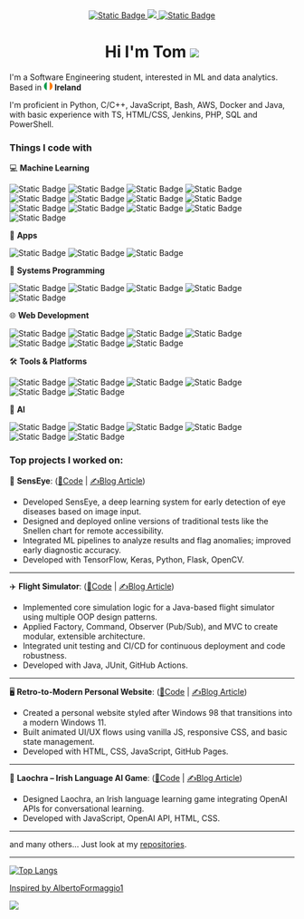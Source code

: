 <div id='header' align='center'>
  
  <div id='banner'>
    <a href='https://github.com/tomjoyce1'>
    <img alt="Static Badge" src="https://img.shields.io/badge/Github-%23000000?style=for-the-badge&logo=github&logoColor=white">
    </a>
    <a href='https://www.linkedin.com/in/thomasjoyce1/'>
      <img src='https://img.shields.io/badge/Linkedin-blue?style=for-the-badge&logo=linkedin&logoColor=white'>
    </a>
    <a href='http://tomjoyce1.github.io'>
      <img alt="Static Badge" src="https://img.shields.io/badge/Portfolio-%2307B3A4?style=for-the-badge">
    </a>
  </div>
  
  <h1>
    Hi I'm Tom
    <img src="https://media.giphy.com/media/hvRJCLFzcasrR4ia7z/giphy.gif" width="30px"/>
  </h1>
</div>

I'm a Software Engineering student, interested in ML and data analytics.
Based in <img src="./irishflag.png" width="15px">
**Ireland**

I'm proficient in Python, C/C++, JavaScript, Bash, AWS, Docker and Java, with basic experience with TS, HTML/CSS, Jenkins, PHP, SQL and PowerShell.

<h3>Things I code with</h3>
<p>
  
💻 **Machine Learning**

<img alt="Static Badge" src="https://img.shields.io/badge/MATLAB-%23be2909?style=flat-square&logoColor=white"> <img alt="Static Badge" src="https://img.shields.io/badge/PyTorch-%23EE4C2C?style=flat-square&logo=pytorch&logoColor=white"> <img alt="Static Badge" src="https://img.shields.io/badge/TensorFlow-%23FF6F00?style=flat-square&logo=tensorflow&logoColor=white"> <img alt="Static Badge" src="https://img.shields.io/badge/Jupyter-%23F37626?style=flat-square&logo=jupyter&logoColor=white"> <img alt="Static Badge" src="https://img.shields.io/badge/Scikit--learn-%23F7931E?style=flat-square&logo=scikit-learn&logoColor=white"> <img alt="Static Badge" src="https://img.shields.io/badge/SciPy-%238CAAE6?style=flat-square&logo=scipy&logoColor=white"> <img alt="Static Badge" src="https://img.shields.io/badge/Python-%233776AB?style=flat-square&logo=python&logoColor=white"> <img alt="Static Badge" src="https://img.shields.io/badge/PyG-%233C2179?style=flat-square&logo=pyg&logoColor=white"> <img alt="Static Badge" src="https://img.shields.io/badge/Pandas-%23150458?style=flat-square&logo=pandas&logoColor=white"> <img alt="Static Badge" src="https://img.shields.io/badge/NumPy-%23013243?style=flat-square&logo=numpy&logoColor=white"> <img alt="Static Badge" src="https://img.shields.io/badge/OpenCV-%2300485F?style=flat-square&logo=opencv&logoColor=white"> <img alt="Static Badge" src="https://img.shields.io/badge/Keras-%23D00000?style=flat-square&logo=keras&logoColor=white"> <img alt="Static Badge" src="https://img.shields.io/badge/MLflow-%2300B3E6?style=flat-square&logo=mlflow&logoColor=white">
</p>

📱 **Apps**

<img alt="Static Badge" src="https://img.shields.io/badge/Android-%233DDC84?style=flat-square&logo=android&logoColor=white"> <img alt="Static Badge" src="https://img.shields.io/badge/Kotlin-%237F52FF?style=flat-square&logo=kotlin&logoColor=white">  <img alt="Static Badge" src="https://img.shields.io/badge/Firebase-%23FFCA28?style=flat-square&logo=firebase&logoColor=white">

🔧 **Systems Programming**

<img alt="Static Badge" src="https://img.shields.io/badge/Java-%23f89820?style=flat-square&logo=java&logoColor=white"> <img alt="Static Badge" src="https://img.shields.io/badge/C%23-%23239120?style=flat-square&logo=c-sharp&logoColor=white"> <img alt="Static Badge" src="https://img.shields.io/badge/C++-%2300599C?style=flat-square&logo=c%2B%2B&logoColor=white"> <img alt="Static Badge" src="https://img.shields.io/badge/Assembly-%23323330?style=flat-square&logoColor=white"> <img alt="Static Badge" src="https://img.shields.io/badge/Git-%23F05032?style=flat-square&logo=git&logoColor=white">

🌐 **Web Development**

<img alt="Static Badge" src="https://img.shields.io/badge/JavaScript-%23F7DF1E?style=flat-square&logo=javascript&logoColor=white"> <img alt="Static Badge" src="https://img.shields.io/badge/HTML5-%23E34F26?style=flat-square&logo=html5&logoColor=white"> <img alt="Static Badge" src="https://img.shields.io/badge/CSS3-%231572B6?style=flat-square&logo=css3&logoColor=white"> <img alt="Static Badge" src="https://img.shields.io/badge/PHP-%23777BB4?style=flat-square&logo=php&logoColor=white"> <img alt="Static Badge" src="https://img.shields.io/badge/WordPress-%2321759B?style=flat-square&logo=wordpress&logoColor=white"> <img alt="Static Badge" src="https://img.shields.io/badge/React-%2361DAFB?style=flat-square&logo=react&logoColor=white"> <img alt="Static Badge" src="https://img.shields.io/badge/Node.js-%23339933?style=flat-square&logo=node.js&logoColor=white">

🛠️ **Tools & Platforms**

<img alt="Static Badge" src="https://img.shields.io/badge/Linux-%23FCC624?style=flat-square&logo=linux&logoColor=black"> <img alt="Static Badge" src="https://img.shields.io/badge/GitHub-%23121011?style=flat-square&logo=github&logoColor=white"> <img alt="Static Badge" src="https://img.shields.io/badge/VS%20Code-%23007ACC?style=flat-square&logo=visual-studio-code&logoColor=white"> <img alt="Static Badge" src="https://img.shields.io/badge/Google%20Colab-%23F9AB00?style=flat-square&logo=googlecolab&logoColor=white"> <img alt="Static Badge" src="https://img.shields.io/badge/Docker-%230db7ed?style=flat-square&logo=docker&logoColor=white"> <img alt="Static Badge" src="https://img.shields.io/badge/Heroku-%23430098?style=flat-square&logo=heroku&logoColor=white">

🧠 **AI**

<img alt="Static Badge" src="https://img.shields.io/badge/OpenAI-%234169E1?style=flat-square&logo=openai&logoColor=white"> <img alt="Static Badge" src="https://img.shields.io/badge/HuggingFace-%23FFD21F?style=flat-square&logo=huggingface&logoColor=black"> <img alt="Static Badge" src="https://img.shields.io/badge/Transformers-%23FF8B00?style=flat-square&logo=transformers&logoColor=white"> <img alt="Static Badge" src="https://img.shields.io/badge/NLTK-%2332B8B8?style=flat-square&logo=nltk&logoColor=white"> <img alt="Static Badge" src="https://img.shields.io/badge/Spacy-%23006E9F?style=flat-square&logo=spacy&logoColor=white"> <img alt="Static Badge" src="https://img.shields.io/badge/NetworkX-%23017ACC?style=flat-square&logo=python&logoColor=white"> 



<h3>Top projects I worked on:</h3>

👀 **SensEye**: ([🔗Code](https://tomjoyce1.github.io) | [✍️Blog Article](https://tomjoyce1.github.io))

- Developed SensEye, a deep learning system for early detection of eye diseases based on image input.
- Designed and deployed online versions of traditional tests like the Snellen chart for remote accessibility.
- Integrated ML pipelines to analyze results and flag anomalies; improved early diagnostic accuracy.
- Developed with TensorFlow, Keras, Python, Flask, OpenCV.

---

✈️ **Flight Simulator**: ([🔗Code](https://tomjoyce1.github.io) | [✍️Blog Article](https://tomjoyce1.github.io))

- Implemented core simulation logic for a Java-based flight simulator using multiple OOP design patterns.
- Applied Factory, Command, Observer (Pub/Sub), and MVC to create modular, extensible architecture.
- Integrated unit testing and CI/CD for continuous deployment and code robustness.
- Developed with Java, JUnit, GitHub Actions.

---

🖥️ **Retro-to-Modern Personal Website**: ([🔗Code](https://tomjoyce1.github.io) | [✍️Blog Article](https://tomjoyce1.github.io))

- Created a personal website styled after Windows 98 that transitions into a modern Windows 11.
- Built animated UI/UX flows using vanilla JS, responsive CSS, and basic state management.
- Developed with HTML, CSS, JavaScript, GitHub Pages.

---

🧝 **Laochra – Irish Language AI Game**: ([🔗Code](https://tomjoyce1.github.io) | [✍️Blog Article](https://tomjoyce1.github.io))

- Designed Laochra, an Irish language learning game integrating OpenAI APIs for conversational learning.
- Developed with JavaScript, OpenAI API, HTML, CSS.

---

and many others... Just look at my <a href='https://github.com/tomjoye1?tab=repositories'>repositories</a>.

---


[![Top Langs](https://github-readme-stats.vercel.app/api/top-langs/?username=tomjoyce1&layout=compact&size_weight=0.2&count_weight=0.8)](https://github.com/anuraghazra/github-readme-stats)

[Inspired by AlbertoFormaggio1](https://github.com/AlbertoFormaggio1)

![](https://komarev.com/ghpvc/?username=tomjoyce1&color=green)
